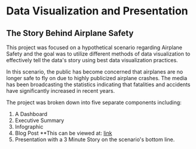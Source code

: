 # Data Visualization and Presentation

## The Story Behind Airplane Safety

This project was focused on a hypothetical scenario regarding Airplane Safety and the goal was to utilize different methods of data visualization to effectively tell the data's story using best data visualization practices.

In this scenario, the public has become concerned that airplanes are no longer safe to fly on due to highly publicized airplane crashes.  The media has been broadcasting the statistics indicating that fatalities and accidents have significantly increased in recent years.

The project was broken down into five separate components including:
  1. A Dashboard
  2. Executive Summary
  3. Infographic
  4. Blog Post  **This can be viewed at: [link](https://bmay51213.blogspot.com/2020/07/whats-up-with-that-story-behind-airline.html)
  5. Presentation with a 3 Minute Story on the scenario's bottom line.
